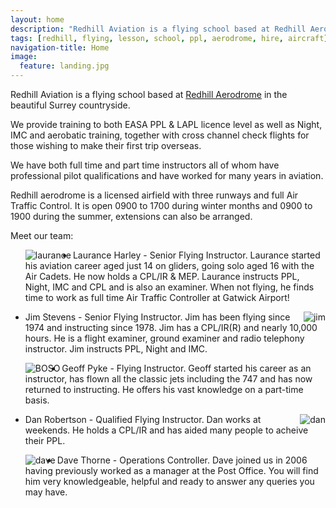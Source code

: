 ```yaml
---
layout: home
description: "Redhill Aviation is a flying school based at Redhill Aerodrome"
tags: [redhill, flying, lesson, school, ppl, aerodrome, hire, aircraft]
navigation-title: Home
image:
  feature: landing.jpg
---
```


<p>Redhill Aviation is a flying school based at <a href="http://www.redhillaerodrome.com/">Redhill Aerodrome</a> in the beautiful Surrey countryside.
</p><p>We provide training to both EASA PPL & LAPL licence level as well as Night, IMC and aerobatic training, together with cross channel check flights for those wishing to make their first trip overseas.

</p>
<p>We have both full time and part time instructors all of whom have professional pilot qualifications and have worked for many years in aviation.</p>

<p>Redhill aerodrome is a licensed airfield with three runways and full Air Traffic Control. It is open 0900 to 1700 during winter months and 0900 to 1900 during the summer, extensions can also be arranged.</p>

<p>Meet our team:
<ul>
<p><IMG BORDER="0" ALIGN="Left" SRC="{{ site.url }}/images/laurance.jpg" alt="laurance"/>
<p><li>Laurance Harley - Senior Flying Instructor. Laurance started his aviation career aged just 14 on gliders, going solo aged 16 with the Air Cadets. He now holds a CPL/IR & MEP. Laurance instructs PPL, Night, IMC and CPL and is also an examiner. When not flying, he finds time to work as full time Air Traffic Controller at Gatwick Airport!</p>
</li>
<p><IMG BORDER="0" ALIGN="Right" SRC="{{ site.url }}/images/jim.jpg" alt="jim"/>
<p><li>Jim Stevens - Senior Flying Instructor. Jim has been flying since 1974 and instructing since 1978. Jim has a CPL/IR(R) and nearly 10,000 hours. He is a flight examiner, ground examiner and radio telephony instructor. Jim instructs PPL, Night and IMC.</p>
</li>
<p><IMG BORDER="0" ALIGN="Left" SRC="{{ site.url }}/images/BOSO.jpg" alt="BOSO"/>
<p><li>Geoff Pyke - Flying Instructor. Geoff started his career as an instructor, has flown all the classic jets including the 747 and has now returned to instructing. He offers his vast knowledge on a part-time basis. 
</li>
<p><IMG BORDER="0" ALIGN="Right" SRC="{{ site.url }}/images/G-BIUY.jpg" alt="dan"/>
<p><li>Dan Robertson - Qualified Flying Instructor. Dan works at weekends. He holds a CPL/IR and has aided many people to acheive their PPL.
</li>
<p><IMG BORDER="0" ALIGN="Left" SRC="{{ site.url }}/images/dave.jpg" alt="dave"/>
<p><li>Dave Thorne - Operations Controller. Dave joined us in 2006 having previously worked as a manager at the Post Office. You will find him very knowledgeable, helpful and ready to answer any queries you may have.  
</ul>
</p>



